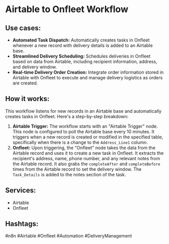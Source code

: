 # Airtable to Onfleet Workflow

## Use cases:

*   **Automated Task Dispatch:** Automatically creates tasks in Onfleet whenever a new record with delivery details is added to an Airtable base.
*   **Streamlined Delivery Scheduling:** Schedules deliveries in Onfleet based on data from Airtable, including recipient information, address, and delivery window.
*   **Real-time Delivery Order Creation:** Integrate order information stored in Airtable with Onfleet to execute and manage delivery logistics as orders are created.

## How it works:

This workflow listens for new records in an Airtable base and automatically creates tasks in Onfleet. Here's a step-by-step breakdown:

1.  **Airtable Trigger:** The workflow starts with an "Airtable Trigger" node. This node is configured to poll the Airtable base every 10 minutes. It triggers when a new record is created or modified in the specified table, specifically when there is a change to the `Address_Line1` column.
2.  **Onfleet:** Upon triggering, the "Onfleet" node takes the data from the Airtable record and uses it to create a new task in Onfleet. It extracts the recipient's address, name, phone number, and any relevant notes from the Airtable record.  It also grabs the `completeAfter` and `completeBefore` times from the Airtable record to set the delivery window. The `Task_Details` is added to the notes section of the task.

## Services:

*   Airtable
*   Onfleet

## Hashtags:

#n8n #Airtable #Onfleet #Automation #DeliveryManagement
